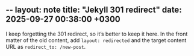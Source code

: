 --
layout: note
title: "Jekyll 301 redirect"
date: 2025-09-27 00:38:00 +0300
---
I keep forgetting the 301 redirect, so it’s better to keep it here. In the front matter of the old content, add `layout: redirected` and the target content URL as `redirect_to: /new-post`.
